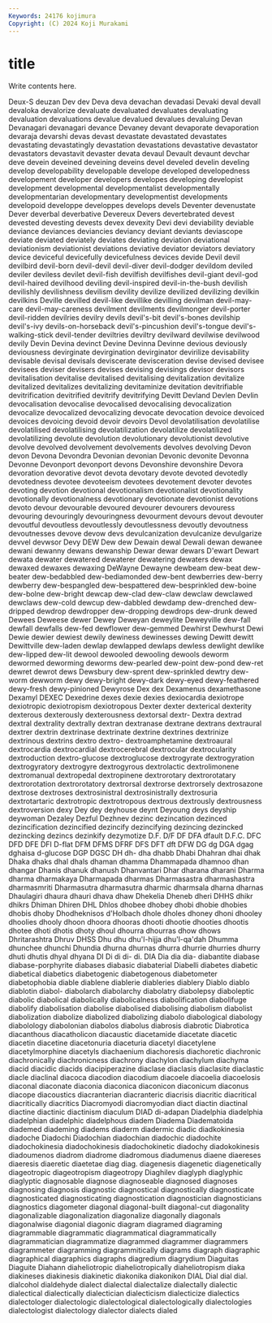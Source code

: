 ```yaml
---
Keywords: 24176 kojimura
Copyright: (C) 2024 Koji Murakami
---
```


# title

Write contents here.



Deux-S deuzan Dev dev Deva
deva devachan devadasi Devaki deval devall devaloka devalorize devaluate devaluated
devaluates devaluating devaluation devaluations devalue devalued devalues devaluing Devan Devanagari
devanagari devance Devaney devant devaporate devaporation devaraja devarshi devas devast
devastate devastated devastates devastating devastatingly devastation devastations devastative devastator devastators
devastavit devaster devata devaul Devault devaunt devchar deve devein deveined
deveining deveins devel develed develin develing develop developability developable develope
developed developedness developement developer developers developes developing developist development developmental
developmentalist developmentally developmentarian developmentary developmentist developments developoid developpe developpes develops
devels Deventer devenustate Dever deverbal deverbative Devereux Devers devertebrated devest
devested devesting devests devex devexity Devi devi deviability deviable deviance
deviances deviancies deviancy deviant deviants deviascope deviate deviated deviately deviates
deviating deviation deviational deviationism deviationist deviations deviative deviator deviators deviatory
device deviceful devicefully devicefulness devices devide Devil devil devilbird devil-born
devil-devil devil-diver devil-dodger devildom deviled deviler deviless devilet devil-fish devilfish
devilfishes devil-giant devil-god devil-haired devilhood deviling devil-inspired devil-in-the-bush devilish devilishly
devilishness devilism devility devilize devilized devilizing devilkin devilkins Deville devilled
devil-like devillike devilling devilman devil-may-care devil-may-careness devilment devilments devilmonger devil-porter
devil-ridden devilries devilry devils devil's-bit devil's-bones devilship devil's-ivy devils-on-horseback devil's-pincushion
devil's-tongue devil's-walking-stick devil-tender deviltries deviltry devilward devilwise devilwood devily Devin
Devina devinct Devine Devinna Devinne devious deviously deviousness devirginate devirgination
devirginator devirilize devisability devisable devisal devisals deviscerate devisceration devise devised
devisee devisees deviser devisers devises devising devisings devisor devisors devitalisation
devitalise devitalised devitalising devitalization devitalize devitalized devitalizes devitalizing devitaminize devitation
devitrifiable devitrification devitrified devitrify devitrifying Devitt Devland Devlen Devlin devocalisation
devocalise devocalised devocalising devocalization devocalize devocalized devocalizing devocate devocation devoice
devoiced devoices devoicing devoid devoir devoirs Devol devolatilisation devolatilise devolatilised
devolatilising devolatilization devolatilize devolatilized devolatilizing devolute devolution devolutionary devolutionist devolutive
devolve devolved devolvement devolvements devolves devolving Devon devon Devona Devondra
Devonian devonian Devonic devonite Devonna Devonne Devonport devonport devons Devonshire
devonshire Devora devoration devorative devot devota devotary devote devoted devotedly
devotedness devotee devoteeism devotees devotement devoter devotes devoting devotion devotional
devotionalism devotionalist devotionality devotionally devotionalness devotionary devotionate devotionist devotions devoto
devour devourable devoured devourer devourers devouress devouring devouringly devouringness devourment
devours devout devouter devoutful devoutless devoutlessly devoutlessness devoutly devoutness devoutnesses
devove devow devs devulcanization devulcanize devulgarize devvel devwsor Devy DEW
Dew dew Dewain dewal Dewali dewan dewanee dewani dewanny dewans
dewanship Dewar dewar dewars D'ewart Dewart dewata dewater dewatered dewaterer
dewatering dewaters dewax dewaxed dewaxes dewaxing DeWayne Dewayne dewbeam dew-beat
dew-beater dew-bedabbled dew-bediamonded dew-bent dewberries dew-berry dewberry dew-bespangled dew-bespattered dew-besprinkled
dew-boine dew-bolne dew-bright dewcap dew-clad dew-claw dewclaw dewclawed dewclaws dew-cold
dewcup dew-dabbled dewdamp dew-drenched dew-dripped dewdrop dewdropper dew-dropping dewdrops dew-drunk
dewed Dewees Deweese dewer Dewey Deweyan deweylite Deweyville dew-fall dewfall
dewfalls dew-fed dewflower dew-gemmed Dewhirst Dewhurst Dewi Dewie dewier dewiest
dewily dewiness dewinesses dewing Dewitt dewitt Dewittville dew-laden dewlap dewlapped
dewlaps dewless dewlight dewlike dew-lipped dew-lit dewool dewooled dewooling dewools
deworm dewormed deworming deworms dew-pearled dew-point dew-pond dew-ret dewret dewrot
dews Dewsbury dew-sprent dew-sprinkled dewtry dew-worm dewworm dewy dewy-bright dewy-dark
dewy-eyed dewy-feathered dewy-fresh dewy-pinioned Dewyrose Dex dex Dexamenus dexamethasone Dexamyl
DEXEC Dexedrine dexes dexie dexies dexiocardia dexiotrope dexiotropic dexiotropism dexiotropous
Dexter dexter dexterical dexterity dexterous dexterously dexterousness dextorsal dextr- Dextra
dextrad dextral dextrality dextrally dextran dextranase dextrane dextrans dextraural dextrer
dextrin dextrinase dextrinate dextrine dextrines dextrinize dextrinous dextrins dextro dextro-
dextroamphetamine dextroaural dextrocardia dextrocardial dextrocerebral dextrocular dextrocularity dextroduction dextro-glucose dextroglucose
dextrogyrate dextrogyration dextrogyratory dextrogyre dextrogyrous dextrolactic dextrolimonene dextromanual dextropedal dextropinene
dextrorotary dextrorotatary dextrorotation dextrorotatory dextrorsal dextrorse dextrorsely dextrosazone dextrose dextroses
dextrosinistral dextrosinistrally dextrosuria dextrotartaric dextrotropic dextrotropous dextrous dextrously dextrousness dextroversion
dexy Dey dey deyhouse deynt Deyoung deys deyship deywoman Dezaley
Dezful Dezhnev dezinc dezincation dezinced dezincification dezincified dezincify dezincifying dezincing
dezincked dezincking dezincs dezinkify dezymotize D.F. D/F DF DFA dfault
D.F.C. DFC DFD DFE DFI D-flat DFM DFMS DFRF DFS
DFT dft DFW DG dg DGA dgag dghaisa d-glucose DGP
DGSC DH dh- dha dhabb Dhabi Dhahran dhai dhak Dhaka
dhaks dhal dhals dhaman dhamma Dhammapada dhamnoo dhan dhangar Dhanis
dhanuk dhanush Dhanvantari Dhar dharana dharani Dharma dharma dharmakaya Dharmapada
dharmas Dharmasastra dharmashastra dharmasmriti Dharmasutra dharmasutra dharmic dharmsala dharna dharnas
Dhaulagiri dhaura dhauri dhava dhaw Dhekelia Dheneb dheri DHHS dhikr
dhikrs Dhiman Dhiren DHL Dhlos dhobee dhobey dhobi dhobie dhobies
dhobis dhoby Dhodheknisos d'Holbach dhole dholes dhoney dhoni dhooley dhoolies
dhooly dhoon dhoora dhooras dhooti dhootie dhooties dhootis dhotee dhoti
dhotis dhoty dhoul dhourra dhourras dhow dhows Dhritarashtra Dhruv DHSS
Dhu dhu dhu'l-hijja dhu'l-qa'dah Dhumma dhunchee dhunchi Dhundia dhurna dhurnas
dhurra dhurrie dhurries dhurry dhuti dhutis dhyal dhyana DI Di
di di- di. DIA Dia dia dia- diabantite diabase diabase-porphyrite
diabases diabasic diabaterial Diabelli diabetes diabetic diabetical diabetics diabetogenic diabetogenous
diabetometer diabetophobia diable diablene diablerie diableries diablery Diablo diablo diablotin
diabol- diabolarch diabolarchy diabolatry diabolepsy diaboleptic diabolic diabolical diabolically diabolicalness
diabolification diabolifuge diabolify diabolisation diabolise diabolised diabolising diabolism diabolist diabolization
diabolize diabolized diabolizing diabolo diabological diabology diabolology diabolonian diabolos diabolus
diabrosis diabrotic Diabrotica diacanthous diacatholicon diacaustic diacetamide diacetate diacetic diacetin
diacetine diacetonuria diaceturia diacetyl diacetylene diacetylmorphine diacetyls diachaenium diachoresis diachoretic
diachronic diachronically diachronicness diachrony diachylon diachylum diachyma diacid diacidic diacids
diacipiperazine diaclase diaclasis diaclasite diaclastic diacle diaclinal diacoca diacodion diacodium
diacoele diacoelia diacoelosis diaconal diaconate diaconia diaconica diaconicon diaconicum diaconus
diacope diacoustics diacranterian diacranteric diacrisis diacritic diacritical diacritically diacritics Diacromyodi
diacromyodian diact diactin diactinal diactine diactinic diactinism diaculum DIAD di-adapan
Diadelphia diadelphia diadelphian diadelphic diadelphous diadem Diadema Diadematoida diademed diademing
diadems diaderm diadermic diadic diadkokinesia diadoche Diadochi Diadochian diadochian diadochic
diadochite diadochokinesia diadochokinesis diadochokinetic diadochy diadokokinesis diadoumenos diadrom diadrome diadromous
diadumenus diaene diaereses diaeresis diaeretic diaetetae diag diag. diagenesis diagenetic
diagenetically diageotropic diageotropism diageotropy Diaghilev diaglyph diaglyphic diaglyptic diagnosable diagnose
diagnoseable diagnosed diagnoses diagnosing diagnosis diagnostic diagnostical diagnostically diagnosticate diagnosticated
diagnosticating diagnostication diagnostician diagnosticians diagnostics diagometer diagonal diagonal-built diagonal-cut diagonality
diagonalizable diagonalization diagonalize diagonally diagonals diagonalwise diagonial diagonic diagram diagramed
diagraming diagrammable diagrammatic diagrammatical diagrammatically diagrammatician diagrammatize diagrammed diagrammer diagrammers
diagrammeter diagramming diagrammitically diagrams diagraph diagraphic diagraphical diagraphics diagraphs diagredium
diagrydium Diaguitas Diaguite Diahann diaheliotropic diaheliotropically diaheliotropism diaka diakineses diakinesis
diakinetic diakonika diakonikon DIAL Dial dial dial. dialcohol dialdehyde dialect
dialectal dialectalize dialectally dialectic dialectical dialectically dialectician dialecticism dialecticize dialectics
dialectologer dialectologic dialectological dialectologically dialectologies dialectologist dialectology dialector dialects dialed
